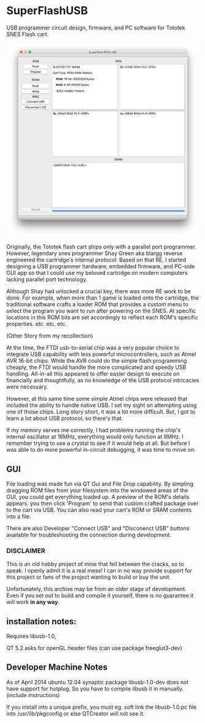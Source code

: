 # SuperFlashUSB
USB programmer circuit design, firmware, and PC software for Tototek SNES Flash cart.

![UI-picture](pics/SuperFlashUSB.png)

Originally, the Tototek flash cart ships only with a parallel port programmer. However, legendary snes programmer Shay Green aka blargg reverse engineered the cartridge's internal protocol. Based on that RE, I started designing a USB programmer hardware, embedded firmware, and PC-side GUI app so that I could use my beloved cartridge on modern computers lacking parallel port technology.

Although Shay had unlocked a crucial key, there was more RE work to be done. For example, when more than 1 game is loaded onto the cartridge, the traditional software crafts a loader ROM that provides a custom menu to select the program you want to run after powering on the SNES. At specific locations in this ROM bits are set accordingly to reflect each ROM's specific properties. etc. etc. etc.

(Other Story from my recollection)

At the time, the FTDI usb-to-serial chip was a very popular choice to integrate USB capability with less powerful microcontrollers, such as Atmel AVR 16-bit chips. While the AVR could do the simple flash programming cheaply, the FTDI would handle the more complicated and speedy USB handling. All-in-all this appeared to offer easier design to execute on financially and thoughtfully, as no knowledge of the USB protocol intricacies were necessary.

However, at this same time some simple Atmel chips were released that included the ability to handle native USB. I set my sight on attempting using one of those chips. Long story short, it was a lot more difficult. But, I got to learn a lot about USB protocol, so there's that.

If my memory serves me correctly, I had problems running the chip's internal oscillator at 16MHz, everything would only function at 8MHz. I remember trying to use a crystal to see if it would help at all. But before I was able to do more powerful in-circuit debugging, it was time to move on.

## GUI

File loading was made fun via QT Gui and File Drop capability. By simpling dragging ROM files from your filesystem into the windowed areas of the GUI, you could get everything loaded up. A preview of the ROM's details appears. you then click 'Program' to send that custom crafted package over to the cart via USB. You can also read your cart's ROM or SRAM contents into a file.

There are also Developer "Connect USB" and "Disconenct USB" buttons available for troubleshooting the connection during development.

### DISCLAIMER

This is an old hobby project of mine that fell between the cracks, so to speak. I openly admit it is a real mess! I can in no way provide support for this project or fans of the project wanting to build or buy the unit.

Unfortunately, this archive may be from an older stage of development. Even if you set out to build and compile it yourself, there is no guarantee it will work **in any way**. 


installation notes:
---------------------
Requires libusb-1.0, 

QT 5.2 asks for openGL header files (can use package freeglut3-dev)

Developer Machine Notes
-----------------------
As of April 2014 
ubuntu 12.04
synaptic package libusb-1.0-dev does not have support for hotplug. So you have to compile libusb it in manually. (include instructions)


If you install into a unique prefix, you must eg. soft link the libusb-1.0.pc file into /usr/lib/pkgconfig or else QTCreator will not see it.
